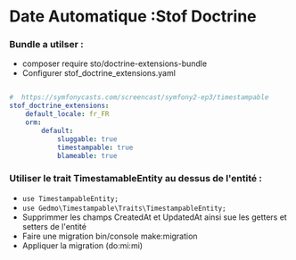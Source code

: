 # Date Automatique :Stof Doctrine

 ### Bundle a utilser :

- composer require sto/doctrine-extensions-bundle
- Configurer stof_doctrine_extensions.yaml

```yaml

#  https://symfonycasts.com/screencast/symfony2-ep3/timestampable
stof_doctrine_extensions:
    default_locale: fr_FR
    orm:
        default:
            sluggable: true
            timestampable: true
            blameable: true
```

### Utiliser le trait TimestamableEntity au dessus de l'entité :

- `use TimestampableEntity;`
- `use Gedmo\Timestampable\Traits\TimestampableEntity;`
- Supprimmer les champs CreatedAt et UpdatedAt ainsi sue les getters et setters de l'entité
- Faire une migration  bin/console make:migration
- Appliquer la migration (do:mi:mi)

